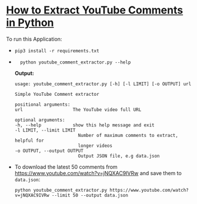 # [How to Extract YouTube Comments in Python](https://www.thepythoncode.com/article/extract-youtube-comments-in-python)
To run this Application:
- `pip3 install -r requirements.txt`
- ```
    python youtube_comment_extractor.py --help
    ```
    **Output:**
    ```
    usage: youtube_comment_extractor.py [-h] [-l LIMIT] [-o OUTPUT] url

    Simple YouTube Comment extractor

    positional arguments:
    url                   The YouTube video full URL

    optional arguments:
    -h, --help            show this help message and exit
    -l LIMIT, --limit LIMIT
                            Number of maximum comments to extract, helpful for
                            longer videos
    -o OUTPUT, --output OUTPUT
                            Output JSON file, e.g data.json
    ```
- To download the latest 50 comments from https://www.youtube.com/watch?v=jNQXAC9IVRw and save them to `data.json`:
    ```
    python youtube_comment_extractor.py https://www.youtube.com/watch?v=jNQXAC9IVRw --limit 50 --output data.json
    ```
